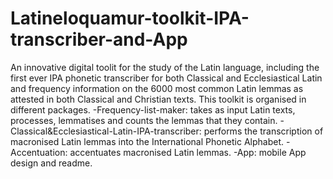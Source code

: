 # Latineloquamur-toolkit-IPA-transcriber-and-App
An innovative digital toolit for the study of the Latin language, including the first ever IPA phonetic transcriber for both Classical and Ecclesiastical Latin and frequency information on the 6000 most common Latin lemmas as attested in both Classical and Christian texts.
This toolkit is organised in different packages.
-Frequency-list-maker: takes as input Latin texts, processes, lemmatises and counts the lemmas that they contain.
-Classical&Ecclesiastical-Latin-IPA-transcriber: performs the transcription of macronised Latin lemmas into the International Phonetic Alphabet.
-Accentuation: accentuates macronised Latin lemmas.
-App: mobile App design and readme.
